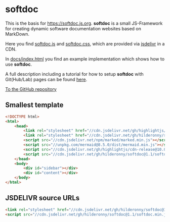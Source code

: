 # softdoc

This is the basis for https://softdoc.js.org. **softdoc** is a small JS-Framework for creating dynamic software documentation websites based on MarkDown.

Here you find [softdoc.js](softdoc.js) and [softdoc.css](softdoc.css), which are provided via [jsdelivr](https://www.jsdelivr.com/?docs=gh) in a CDN.

In [docs/index.html](docs/index.html) you find an example implementation which shows how to use **softdoc**.

A full description including a tutorial for how to setup **softdoc** with Git(Hub/Lab) pages can be found [here](https://softdoc.js.org).

[To the GitHub repository](https://github.com/hilderonny/softdoc)

## Smallest template

```html
<!DOCTYPE html>
<html>
    <head>
        <link rel="stylesheet" href="//cdn.jsdelivr.net/gh/highlightjs/cdn-release@10.0.0/build/styles/solarized-light.min.css">
        <link rel="stylesheet" href="//cdn.jsdelivr.net/gh/hilderonny/softdoc@1.1/softdoc.css">
        <script src="//cdn.jsdelivr.net/npm/marked/marked.min.js"></script>
        <script src="//unpkg.com/mermaid@8.5.0/dist/mermaid.min.js"></script>
        <script src="//cdn.jsdelivr.net/gh/highlightjs/cdn-release@10.0.0/build/highlight.min.js"></script>
        <script src="//cdn.jsdelivr.net/gh/hilderonny/softdoc@1.1/softdoc.min.js"></script>
    </head>
    <body>
        <div id="sidebar"></div>
        <div id="content"></div>
    </body>
</html>
```

## JSDELIVR source URLs

```html
<link rel="stylesheet" href="//cdn.jsdelivr.net/gh/hilderonny/softdoc@1.1/softdoc.css">
<script src="//cdn.jsdelivr.net/gh/hilderonny/softdoc@1.1/softdoc.min.js"></script>
```